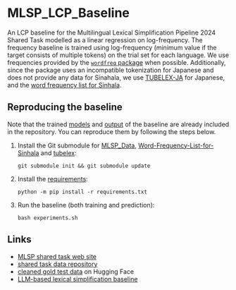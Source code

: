 # MLSP_LCP_Baseline

An LCP baseline for the Multilingual Lexical Simplification Pipeline 2024 Shared Task modelled as a linear regression on log-frequency. The frequency baseline is trained using log-frequency (minimum value if the target consists of multiple tokens) on the trial set for each language. We use frequencies provided by the [`wordfreq` package](https://pypi.org/project/wordfreq/) when possible. Additionally, since the package uses an incompatible tokenization for Japanese and does not provide any data for Sinahala, we use [TUBELEX-JA](https://github.com/adno/tubelex) for Japanese, and the [word frequency list for Sinhala](https://github.com/nlpcuom/Word-Frequency-List-for-Sinhala).


## Reproducing the baseline
 
Note that the trained [models](models) and [output](output) of the baseline are already included in the repository. You can reproduce them by following the steps below.

1. Install the Git submodule for [MLSP_Data](https://github.com/MLSP2024/MLSP_Data), [Word-Frequency-List-for-Sinhala](https://github.com/nlpcuom/Word-Frequency-List-for-Sinhala) and [tubelex](https://github.com/adno/tubelex):

    ```git submodule init && git submodule update```
    
2. Install the [requirements](requirements.txt):
	
	```python -m pip install -r requirements.txt```
    
3. Run the baseline (both training and prediction):

    ```bash experiments.sh```


## Links

- [MLSP shared task web site](https://sites.google.com/view/mlsp-sharedtask-2024)
- [shared task data repository](https://github.com/MLSP2024/MLSP_Data)
- [cleaned gold test data](https://huggingface.co/datasets/MLSP2024/MLSP2024) on Hugging Face
- [LLM-based lexical simplification baseline](https://github.com/MLSP2024/MLSP_LS_LLM_Baseline)
